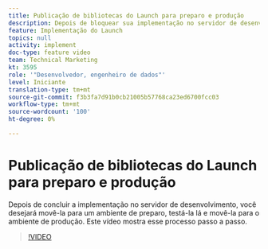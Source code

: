 ```yaml
---
title: Publicação de bibliotecas do Launch para preparo e produção
description: Depois de bloquear sua implementação no servidor de desenvolvimento, você desejará movê-la para um ambiente de preparo, testá-la lá e movê-la para o ambiente de produção. Este vídeo mostra esse processo passo a passo.
feature: Implementação do Launch
topics: null
activity: implement
doc-type: feature video
team: Technical Marketing
kt: 3595
role: '"Desenvolvedor, engenheiro de dados"'
level: Iniciante
translation-type: tm+mt
source-git-commit: f3b3fa7d91b0cb21005b57768ca23ed6700fcc03
workflow-type: tm+mt
source-wordcount: '100'
ht-degree: 0%

---
```



# Publicação de bibliotecas do Launch para preparo e produção

Depois de concluir a implementação no servidor de desenvolvimento, você desejará movê-la para um ambiente de preparo, testá-la lá e movê-la para o ambiente de produção. Este vídeo mostra esse processo passo a passo.

>[!VIDEO](https://video.tv.adobe.com/v/28777/?quality=12)

